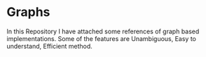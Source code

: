 # Graphs
In this Repository I have attached some references of graph based implementations.
Some of the features are 
 Unambiguous,
 Easy to understand,
 Efficient method.
